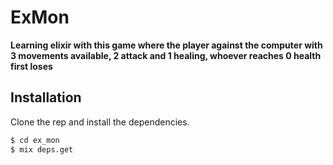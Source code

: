 # ExMon

**Learning elixir with this game where the player against the computer with 3 movements available, 2 attack and 1 healing, whoever reaches 0 health first loses**

## Installation
Clone the rep and install the dependencies.

```sh
$ cd ex_mon
$ mix deps.get
```


